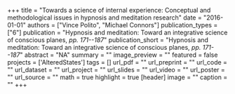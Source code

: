 +++
title = "Towards a science of internal experience:  Conceptual and methodological issues in hypnosis and meditation research"
date = "2016-01-01"
authors = ["Vince Polito", "Michael Connors"]
publication_types = ["6"]
publication = "Hypnosis and meditation:  Toward an integrative science of conscious planes, _pp. 171--187_"
publication_short = "Hypnosis and meditation:  Toward an integrative science of conscious planes, _pp. 171--187_"
abstract = "NA"
summary = ""
image_preview = ""
featured = false
projects = ['AlteredStates']
tags = []
url_pdf = ""
url_preprint = ""
url_code = ""
url_dataset = ""
url_project = ""
url_slides = ""
url_video = ""
url_poster = ""
url_source = ""
math = true
highlight = true
[header]
image = ""
caption = ""
+++
